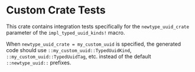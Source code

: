 # Custom Crate Tests

This crate contains integration tests specifically for the `newtype_uuid_crate` parameter of the `impl_typed_uuid_kinds!` macro.

When `newtype_uuid_crate = my_custom_uuid` is specified, the generated code should use `::my_custom_uuid::TypedUuidKind`, `::my_custom_uuid::TypedUuidTag`, etc. instead of the default `::newtype_uuid::` prefixes.
